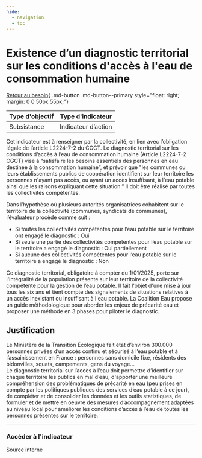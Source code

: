 ```yaml
---
hide:
  - navigation
  - toc
---
```


# Existence d’un diagnostic territorial sur les conditions d'accès à l'eau de consommation humaine 

[Retour au besoin](https://konsilion.github.io/diag360/pages/besoins/bv1){ .md-button .md-button--primary style="float: right; margin: 0 0 50px 55px;"}

|Type d'objectif|Type d'indicateur|
|--|--|
|Subsistance|Indicateur d’action|

Cet  indicateur  est  à  renseigner  par  la  collectivité,  en  lien  avec  l’obligation  légale  de l’article L2224-7-2 du CGCT. Le  diagnostic  territorial  sur  les  conditions d’accès à l’eau de consommation humaine (Article L2224-7-2 CGCT) vise à “satisfaire les besoins essentiels des personnes en eau destinée  à  la  consommation  humaine”,  et  prévoir  que  "les  communes  ou  leurs établissements  publics  de  coopération  identifient  sur  leur  territoire  les  personnes n'ayant  pas  accès,  ou ayant un accès insuffisant, à l'eau potable ainsi que les raisons expliquant  cette  situation.”  Il  doit  être  réalisé  par  toutes  les  collectivités compétentes. 

Dans l’hypothèse où plusieurs autorités organisatrices cohabitent sur le territoire de la collectivité (communes, syndicats de communes), l’évaluateur procède comme suit : 

* Si  toutes  les  collectivités  compétentes  pour  l’eau potable sur le territoire ont engagé le diagnostic : Oui 
* Si  seule  une  partie  des  collectivités  compétentes  pour  l’eau  potable  sur  le territoire a engagé le diagnostic : Oui partiellement 
* Si  aucune  des  collectivités  compétentes  pour  l’eau  potable  sur  le  territoire a engagé le diagnostic : Non 

Ce diagnostic territorial, obligatoire à compter du 1/01/2025, porte sur l'intégralité de la population présente sur leur territoire de la collectivité compétente pour la gestion de  l’eau  potable.  Il  fait  l'objet  d'une  mise  à  jour tous les six ans et tient compte des signalements  de  situations  relatives  à  un  accès  inexistant  ou  insuffisant  à  l'eau potable. 
La  Coalition  Eau  propose  un  guide  méthodologique  pour  aborder  les  enjeux  de précarité eau et proposer une méthode en 3 phases pour piloter le diagnostic.

## Justification

Le Ministère de la Transition Écologique fait état d’environ 300.000 personnes privées d’un  accès  continu  et  sécurisé  à  l’eau  potable  et  à  l’assainissement  en  France : personnes sans domicile fixe, résidents des bidonvilles, squats, campements, gens du voyage…  
Le  diagnostic  territorial  sur  l’accès  à  l’eau  doit  permettre  d’identifier  sur  chaque territoire  les  publics  en  mal  d’eau,  d'apporter  une  meilleure  compréhension  des problématiques  de  précarité  en  eau  (peu  prises  en  compte  par  les  politiques publiques  des  services  d’eau  potable  à  ce  jour),  de  compléter  et  de  consolider  les données  et  les  outils  statistiques,  de  formuler  et  de  mettre  en  oeuvre  des  mesures d’accompagnement  adaptées  au  niveau  local pour améliorer les conditions d’accès à l’eau de toutes les personnes présentes sur le territoire.

---

### Accéder à l'indicateur

Source interne
